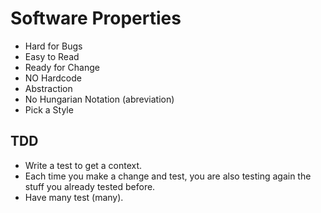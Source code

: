 # Software Properties
- Hard for Bugs
- Easy to Read
- Ready for Change
- NO Hardcode
- Abstraction
- No Hungarian Notation (abreviation)
- Pick a Style

## TDD
- Write a test to get a context.
- Each time you make a change and test, you are also testing again the stuff you already tested before. 
- Have many test (many).

